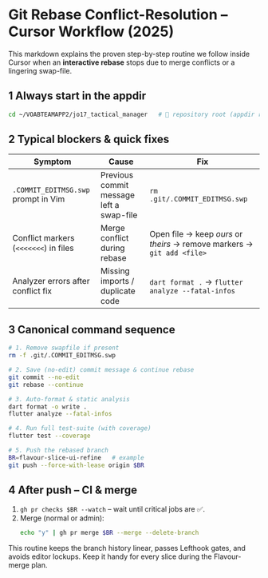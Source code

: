# Git Rebase Conflict-Resolution – Cursor Workflow (2025)

This markdown explains the proven step-by-step routine we follow inside Cursor when an **interactive rebase** stops due to merge conflicts or a lingering swap-file.

## 1  Always start in the appdir
```bash
cd ~/VOABTEAMAPP2/jo17_tactical_manager   # 🔑 repository root (appdir rule)
```

## 2  Typical blockers & quick fixes
| Symptom | Cause | Fix |
|---------|-------|-----|
| `.COMMIT_EDITMSG.swp` prompt in Vim | Previous commit message left a swap-file | `rm .git/.COMMIT_EDITMSG.swp` |
| Conflict markers (`<<<<<<<`) in files | Merge conflict during rebase | Open file → keep *ours* or *theirs* → remove markers → `git add <file>` |
| Analyzer errors after conflict fix | Missing imports / duplicate code | `dart format .` → `flutter analyze --fatal-infos` |

## 3  Canonical command sequence
```bash
# 1. Remove swapfile if present
rm -f .git/.COMMIT_EDITMSG.swp

# 2. Save (no-edit) commit message & continue rebase
git commit --no-edit
git rebase --continue

# 3. Auto-format & static analysis
dart format -o write .
flutter analyze --fatal-infos

# 4. Run full test-suite (with coverage)
flutter test --coverage

# 5. Push the rebased branch
BR=flavour-slice-ui-refine   # example
git push --force-with-lease origin $BR
```

## 4  After push – CI & merge
1. `gh pr checks $BR --watch` – wait until critical jobs are ✅.
2. Merge (normal or admin):
   ```bash
   echo "y" | gh pr merge $BR --merge --delete-branch
   ```

This routine keeps the branch history linear, passes Lefthook gates, and avoids editor lockups. Keep it handy for every slice during the Flavour-merge plan.
